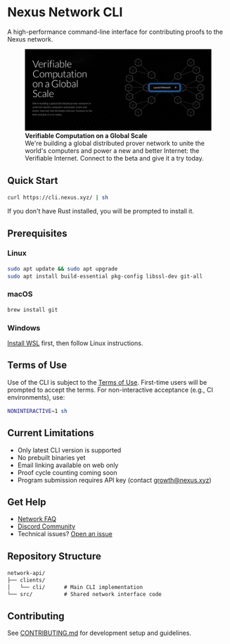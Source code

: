 # Nexus Network CLI

A high-performance command-line interface for contributing proofs to the Nexus network.


<figure>
    <a href="https://beta.nexus.xyz/">
        <img src="assets/images/nexus-network-image.png" alt="Nexus Network visualization showing a distributed network of interconnected nodes with a 'Launch Network' button in the center">
    </a>
    <figcaption>
        <strong>Verifiable Computation on a Global Scale</strong><br>
        We're building a global distributed prover network to unite the world's computers and power a new and better Internet: the Verifiable Internet. Connect to the beta and give it a try today.
    </figcaption>
</figure>

## Quick Start

```bash
curl https://cli.nexus.xyz/ | sh
```

If you don't have Rust installed, you will be prompted to install it.

## Prerequisites

### Linux
```bash
sudo apt update && sudo apt upgrade
sudo apt install build-essential pkg-config libssl-dev git-all
```

### macOS
```bash
brew install git
```

### Windows
[Install WSL](https://learn.microsoft.com/en-us/windows/wsl/install) first, then follow Linux instructions.

## Terms of Use

Use of the CLI is subject to the [Terms of Use](https://nexus.xyz/terms-of-use). First-time users will be prompted to accept the terms. For non-interactive acceptance (e.g., CI environments), use:

```bash
NONINTERACTIVE=1 sh
```

## Current Limitations

- Only latest CLI version is supported
- No prebuilt binaries yet
- Email linking available on web only
- Proof cycle counting coming soon
- Program submission requires API key (contact growth@nexus.xyz)

## Get Help

- [Network FAQ](https://nexus.xyz/network#network-faqs)
- [Discord Community](https://discord.gg/nexus-xyz)
- Technical issues? [Open an issue](https://github.com/nexus-labs/network-api/issues)

## Repository Structure

```
network-api/
├── clients/
│   └── cli/      # Main CLI implementation
└── src/          # Shared network interface code
```

## Contributing

See [CONTRIBUTING.md](./CONTRIBUTING.md) for development setup and guidelines.

